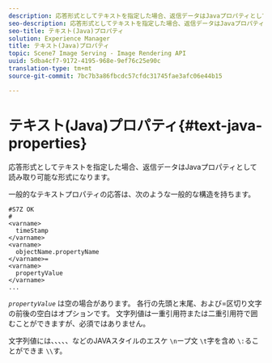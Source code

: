 ```yaml
---
description: 応答形式としてテキストを指定した場合、返信データはJavaプロパティとして読み取り可能な形式になります。
seo-description: 応答形式としてテキストを指定した場合、返信データはJavaプロパティとして読み取り可能な形式になります。
seo-title: テキスト(Java)プロパティ
solution: Experience Manager
title: テキスト(Java)プロパティ
topic: Scene7 Image Serving - Image Rendering API
uuid: 5dba4cf7-9172-4195-968e-9ef76c25e90c
translation-type: tm+mt
source-git-commit: 7bc7b3a86fbcdc57cfdc31745fae3afc06e44b15

---
```



# テキスト(Java)プロパティ{#text-java-properties}

応答形式としてテキストを指定した場合、返信データはJavaプロパティとして読み取り可能な形式になります。

一般的なテキストプロパティの応答は、次のような一般的な構造を持ちます。

```
#S7Z OK
#
<varname>
  timeStamp
</varname>
<varname>
  objectName.propertyName
</varname>=
<varname>
  propertyValue
</varname>
...
```

*`propertyValue`* は空の場合があります。 各行の先頭と末尾、および=区切り文字の前後の空白はオプションです。 文字列値は一重引用符または二重引用符で囲むことができますが、必須ではありません。

文字列値には、、、、、などのJAVAスタイルのエスケ `\n`ープ文 `\t`字を含め `\:`ることができま `\\`す。
